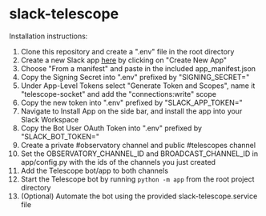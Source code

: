 # slack-telescope

Installation instructions:
1. Clone this repository and create a ".env" file in the root directory
2. Create a new Slack app [here](https://api.slack.com/apps) by clicking on "Create New App"
3. Choose "From a manifest" and paste in the included app_manifest.json
4. Copy the Signing Secret into ".env" prefixed by "SIGNING_SECRET="
5. Under App-Level Tokens select "Generate Token and Scopes", name it "telescope-socket" and add the "connections:write" scope
6. Copy the new token into ".env" prefixed by "SLACK_APP_TOKEN="
7. Navigate to Install App on the side bar, and install the app into your Slack Workspace
8. Copy the Bot User OAuth Token into ".env" prefixed by "SLACK_BOT_TOKEN="
9. Create a private #observatory channel and public #telescopes channel
10. Set the OBSERVATORY_CHANNEL_ID and BROADCAST_CHANNEL_ID in app/config.py with the ids of the channels you just created
11. Add the Telescope bot/app to both channels
12. Start the Telescope bot by running `python -m app` from the root project directory
13. (Optional) Automate the bot using the provided slack-telescope.service file